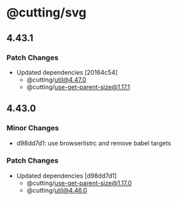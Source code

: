 # @cutting/svg

## 4.43.1

### Patch Changes

- Updated dependencies [20164c54]
  - @cutting/util@4.47.0
  - @cutting/use-get-parent-size@1.17.1

## 4.43.0

### Minor Changes

- d98dd7d1: use browserlistrc and remove babel targets

### Patch Changes

- Updated dependencies [d98dd7d1]
  - @cutting/use-get-parent-size@1.17.0
  - @cutting/util@4.46.0
